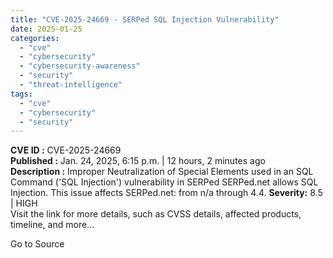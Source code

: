 ```yaml
---
title: "CVE-2025-24669 - SERPed SQL Injection Vulnerability"
date: 2025-01-25
categories: 
  - "cve"
  - "cybersecurity"
  - "cybersecurity-awareness"
  - "security"
  - "threat-intelligence"
tags: 
  - "cve"
  - "cybersecurity"
  - "security"
---
```


**CVE ID :** CVE-2025-24669  
**Published :** Jan. 24, 2025, 6:15 p.m. | 12 hours, 2 minutes ago  
**Description :** Improper Neutralization of Special Elements used in an SQL Command ('SQL Injection') vulnerability in SERPed SERPed.net allows SQL Injection. This issue affects SERPed.net: from n/a through 4.4. 
**Severity:** 8.5 | HIGH  
Visit the link for more details, such as CVSS details, affected products, timeline, and more...

Go to Source
